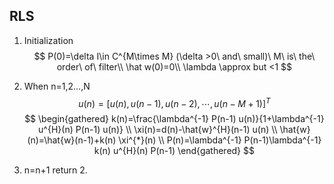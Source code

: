 





## RLS
1. Initialization
    $$
   P(0)=\delta I\in C^{M\times M} (\delta >0\  and\ small)\ M\ is\ the\ order\ of\ filter\\
   \hat w(0)=0\\
   \lambda \approx but <1
    $$

2. When n=1,2...,N
    $$
    u(n)=[u(n),u(n-1),u(n-2),\cdots,u(n-M+1)]^T
    $$
    $$
    \begin{gathered}
    k(n)=\frac{\lambda^{-1} P(n-1) u(n)}{1+\lambda^{-1} u^{H}(n) P(n-1) u(n)} \\
    \xi(n)=d(n)-\hat{w}^{H}(n-1) u(n) \\
    \hat{w}(n)=\hat{w}(n-1)+k(n) \xi^{*}(n) \\
    P(n)=\lambda^{-1} P(n-1)\lambda^{-1} k(n) u^{H}(n) P(n-1)
    \end{gathered}
    $$

3. n=n+1 return 2.